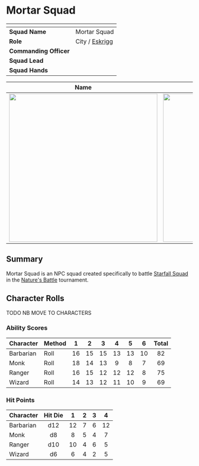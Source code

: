 # Mortar Squad

| []() | |
| --- | --- |
| **Squad Name** | Mortar Squad | squad.2
| **Role** | City / [Eskrigg](../../../places/cities/eskrigg.md) |
| **Commanding Officer** | |
| **Squad Lead** | |
| **Squad Hands** | |

| Name | Name | Name | Name |
|:---:|:---:|:---:|:---:|
| <img src="https://raw.githubusercontent.com/jesskelsall/astarus-images/main/people/portraits/imageid.png" height="400" /> | <img src="https://raw.githubusercontent.com/jesskelsall/astarus-images/main/people/portraits/imageid.png" height="400" /> | <img src="https://raw.githubusercontent.com/jesskelsall/astarus-images/main/people/portraits/imageid.png" height="400" /> | <img src="https://raw.githubusercontent.com/jesskelsall/astarus-images/main/people/portraits/imageid.png" height="400" /> |

## Summary

Mortar Squad is an NPC squad created specifically to battle [Starfall Squad](starfall-squad.md) in the [Nature's Battle](../../../storylines/natures-battle.md) tournament.

## Character Rolls

TODO NB
MOVE TO CHARACTERS

### Ability Scores

| Character | Method | 1 | 2 | 3 | 4 | 5 | 6 | Total |
| --- | --- |:---:|:---:|:---:|:---:|:---:|:---:|:---:|
| Barbarian | Roll | 16 | 15 | 15 | 13 | 13 | 10 | 82 |
| Monk | Roll | 18 | 14 | 13 | 9 | 8 | 7 | 69 |
| Ranger | Roll | 16 | 15 | 12 | 12 | 12 | 8 | 75 |
| Wizard | Roll | 14 | 13 | 12 | 11 | 10 | 9 | 69 |

### Hit Points

| Character | Hit Die | 1 | 2 | 3 | 4 |
| --- |:---:|:---:|:---:|:---:|:---:|
| Barbarian | d12 | 12 | 7 | 6 | 12 |
| Monk | d8 | 8 | 5 | 4 | 7 |
| Ranger | d10 | 10 | 4 | 6 | 5 |
| Wizard | d6 | 6 | 4 | 2 | 5 |
